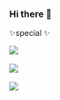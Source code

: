 ### Hi there 👋
✨special ✨

<a href="https://github.com/vaimalaviya1233">
  <img align="center" src="https://github-readme-stats.vercel.app/api/top-langs/?username=vaimalaviya1233&layout=compact&theme=onedark&bg_color=0d1117" />
</a><br><br>
<a href="https://github.com/vaimalaviya1233/JavaFiles">
  <img align="center" src="https://github-readme-stats.vercel.app/api/pin/?username=vaimalaviya1233&repo=JavaFiles&show_owner=true&theme=onedark&bg_color=0d1117" />
</a><br><br>
<a href="https://github.com/vaimalaviya1233">
  <img align="center" src="https://github-readme-stats.vercel.app/api?username=vaimalaviya1233&show_icons=true&theme=onedark&bg_color=0d1117&include_all_commits=false&count_private=true&show_icons=true" />
</a><br>

<!--
**vaimalaviya1233/vaimalaviya1233** is a ✨ _special_ ✨ repository because its `README.md` (this file) appears on your GitHub profile.

Here are some ideas to get you started:

- 🔭 I’m currently working on ...
- 🌱 I’m currently learning ...
- 👯 I’m looking to collaborate on ...
- 🤔 I’m looking for help with ...
- 💬 Ask me about ...
- 📫 How to reach me: ...
- 😄 Pronouns: ...
- ⚡ Fun fact: ...
-->
